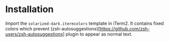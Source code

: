 # Installation
Import the `solarized-dark.itermcolors` template in iTerm2. It contains fixed colors which prevent (zsh-autosuggestions)[https://github.com/zsh-users/zsh-autosuggestions] plugin to appear as normal text.
